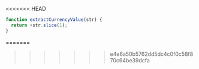 <<<<<<< HEAD
```js run
function extractCurrencyValue(str) {
  return +str.slice(1);
}
```
=======
>>>>>>> e4e6a50b5762dd5dc4c0f0c58f870c64be39dcfa
